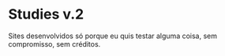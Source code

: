 # Studies v.2
Sites desenvolvidos só porque eu quis testar alguma coisa, sem compromisso, sem créditos.